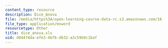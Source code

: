 ```yaml
---
content_type: resource
description: Dice_Anova
file: /media/https%3A/open-learning-course-data-rc.s3.amazonaws.com/16-881-robust-system-design-summer-1998/d04474daefe34bf6d632a3c59b9c1baf_dice_anova.xls
file_type: application/msword
resourcetype: Other
title: dice_anova.xls
uid: d04474da-efe3-4bf6-d632-a3c59b9c1baf
---
```

